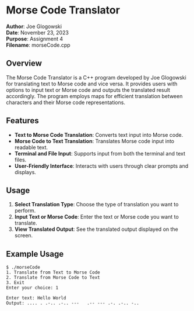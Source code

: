 # Morse Code Translator

**Author**: Joe Glogowski  
**Date**: November 23, 2023  
**Purpose**: Assignment 4  
**Filename**: morseCode.cpp

## Overview

The Morse Code Translator is a C++ program developed by Joe Glogowski for translating text to Morse code and vice versa. It provides users with options to input text or Morse code and outputs the translated result accordingly. The program employs maps for efficient translation between characters and their Morse code representations.

## Features

- **Text to Morse Code Translation**: Converts text input into Morse code.
- **Morse Code to Text Translation**: Translates Morse code input into readable text.
- **Terminal and File Input**: Supports input from both the terminal and text files.
- **User-Friendly Interface**: Interacts with users through clear prompts and displays.

## Usage

1. **Select Translation Type**: Choose the type of translation you want to perform.
2. **Input Text or Morse Code**: Enter the text or Morse code you want to translate.
3. **View Translated Output**: See the translated output displayed on the screen.

## Example Usage

```plaintext
$ ./morseCode
1. Translate from Text to Morse Code
2. Translate from Morse Code to Text
3. Exit
Enter your choice: 1

Enter text: Hello World
Output: .... . .-.. .-.. ---   .-- --- .-. .-.. -..
